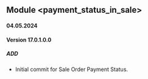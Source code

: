## Module <payment_status_in_sale>

#### 04.05.2024
#### Version 17.0.1.0.0
##### ADD
- Initial commit for Sale Order Payment Status.
